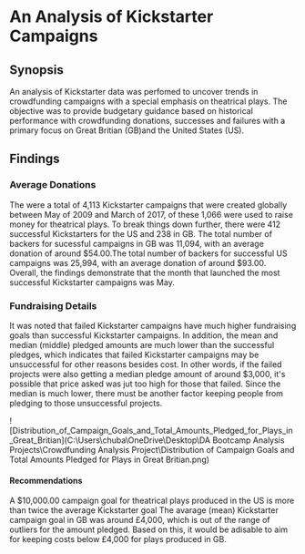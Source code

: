 # An Analysis of Kickstarter Campaigns
## Synopsis
An analysis of Kickstarter data was perfomed to uncover trends in crowdfunding campaigns with a special emphasis on theatrical plays. The objective was to provide budgetary guidance based on historical performance with crowdfunding donations, successes and failures with a primary focus on Great Britian (GB)and the United States (US).
## Findings
### Average Donations
The were a total of 4,113 Kickstarter campaigns that were created globally between May of 2009 and March of 2017, of these 1,066 were used to raise money for theatrical plays. To break things down further, there were 412 successful Kickstarters for the US and 238 in GB. The total number of backers for sucessful campaigns in GB was 11,094, with an average donation of around $54.00.The total number of backers for successful US campaigns was 25,994, with an average donation of around $93.00. Overall, the findings demonstrate that the month that launched the most successful Kickstarter campaigns was May.
### Fundraising Details
It was noted that failed Kickstarter campaigns have much higher fundraising goals than successful Kickstarter campaigns. In addition, the mean and median (middle) pledged amounts are much lower than the successful pledges, which indicates that failed Kickstarter campaigns may be unsuccessful for other reasons besides cost. In other words, if the failed projects were also getting a median pledge amount of around $3,000, it's possible that price asked was jut too high for those that failed. Since the median is much lower, there must be another factor keeping people from pledging to those unsuccessful projects. 

![Distribution_of_Campaign_Goals_and_Total_Amounts_Pledged_for_Plays_in_Great_Britian](C:\Users\chuba\OneDrive\Desktop\DA Bootcamp Analysis Projects\Crowdfunding Analysis Project\Distribution of Campaign Goals and Total Amounts Pledged for Plays in Great Britian.png)
#### Recommendations
A $10,000.00 campaign goal for theatrical plays produced in the US is more than twice the average Kickstarter goal
The avarage (mean) Kickstarter campaign goal in GB was around £4,000, which is out of the range of outliers for the amount pledged. Based on this, it would be adisable to aim for keeping costs below £4,000 for plays produced in GB.
